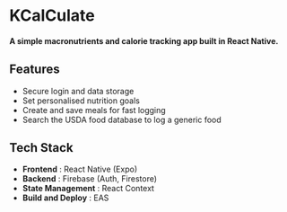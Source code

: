 # KCalCulate 

#### A simple macronutrients and calorie tracking app built in React Native. 
#### 

## Features 
- Secure login and data storage 
- Set personalised nutrition goals 
- Create and save meals for fast logging 
- Search the USDA food database to log a generic food 

## Tech Stack
- **Frontend** : React Native (Expo)
- **Backend** : Firebase (Auth, Firestore)
- **State Management** : React Context
- **Build and Deploy** : EAS

